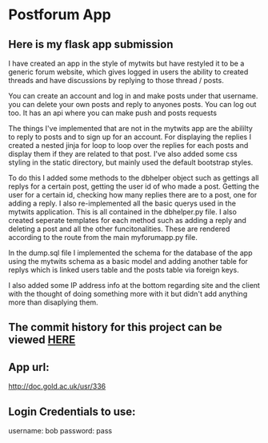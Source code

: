 # Postforum App

## Here is my flask app submission

I have created an app in the style of mytwits but have restyled it to be a generic forum website, which gives logged in users the ability to created threads and have discussions by replying to those thread / posts.

You can create an account and log in and make posts under that username. you can delete your own posts and reply to anyones posts. You can log out too. It has an api where you can make push and posts requests

The things I've implemented that are not in the mytwits app are the abililty to reply to posts and to sign up for an account. For displaying the replies I created a nested jinja for loop to loop over the replies for each posts and display them if they are related to that post.  I've also added some css styling in the static directory, but mainly used the default bootstrap styles.

To do this I added some methods to the dbhelper object such as gettings all replys for a certain post, getting the user id of who made a post. Getting the user for a certain id, checking how many replies there are to a post, one for adding a reply. I also re-implemented all the basic querys used in the mytwits application. This is all contained in the dbhelper.py file. I also created seperate templates for each method such as adding a reply and deleting a post and all the other funcitonalities. These are rendered according to the route from the main myforumapp.py file.

In the dump.sql file I implemented the schema for the database of the app using the mytwits schema as a basic model and adding another table for replys which is linked users table and the posts table via foreign keys. 

I also added some IP address info at the bottom regarding site and the client with the thought of doing something more with it but didn't add anything more than disaplying them.

## The commit history for this project can be viewed [HERE](https://gitlab.doc.gold.ac.uk/ljame002/term2-labs/commits/master)

## App url:

http://doc.gold.ac.uk/usr/336

## Login Credentials to use:

username: bob
password: pass
